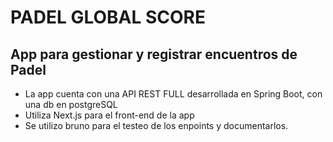 # PADEL GLOBAL SCORE

## App para gestionar y registrar encuentros de Padel

- La app cuenta con una API REST FULL desarrollada en Spring Boot, con una db en postgreSQL
- Utiliza Next.js para el front-end de la app
- Se utilizo bruno para el testeo de los enpoints y documentarlos.
